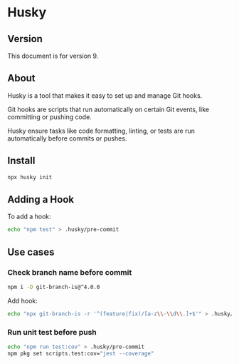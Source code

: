 # Husky

## Version

This document is for version 9.


## About

Husky is a tool that makes it easy to set up and manage Git hooks.

Git hooks are scripts that run automatically on certain Git events, like committing or pushing code.

Husky ensure tasks like code formatting, linting, or tests are run automatically before commits or pushes.


## Install

```sh
npx husky init
```


## Adding a Hook

To add a hook:
```sh
echo "npm test" > .husky/pre-commit
```


## Use cases

### Check branch name before commit

```sh npm2yarn
npm i -D git-branch-is@^4.0.0 
```

Add hook:
```sh
echo "npx git-branch-is -r '^(feature|fix)/[a-z\\-\\d\\.]+$'" > .husky/pre-push
```


### Run unit test before push

```sh
echo "npm run test:cov" > .husky/pre-commit
npm pkg set scripts.test:cov="jest --coverage"
```
